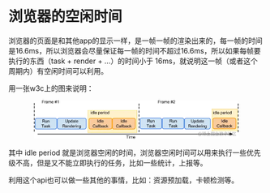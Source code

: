 # 浏览器的空闲时间

浏览器的页面是和其他app的显示一样，是一帧一帧的渲染出来的，每一帧的时间是16.6ms，所以浏览器会尽量保证每一帧的时间不超过16.6ms，所以如果每帧要执行的东西（task + render + ...）的时间小于 16ms，就说明这一帧（或者这个周期内）有空闲时间可以利用。

用一张w3c上的图来说明：

<div align="center">
    <img src="./浏览器的空闲时间.png" width="80%"  />
</div>

其中 idle period 就是浏览器空闲的时间，浏览器空闲时间可以用来执行一些优先级不高，但是又不能立即执行的任务，比如一些统计，上报等。

利用这个api也可以做一些其他的事情，比如：资源预加载，卡顿检测等。
